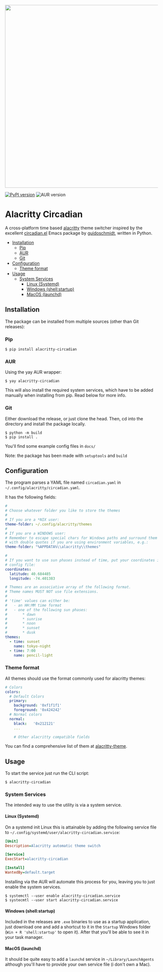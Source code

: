 <p align="center">
  <img src="https://user-images.githubusercontent.com/37450282/126490791-43feaa96-564f-4ef4-bcc3-159f801f7c41.png" width="600">
</p>

[![PyPI version](https://badge.fury.io/py/alacritty-circadian.svg)](https://badge.fury.io/py/alacèritty-circadian)
![AUR version](https://img.shields.io/aur/version/alacritty-circadian)

# Alacritty Circadian

A cross-platform time based [alacritty](https://github.com/alacritty/alacritty) theme switcher inspired by the excellent
[circadian.el](https://github.com/guidoschmidt/circadian.el) Emacs package by
[guidoschmidt](https://github.com/guidoschmidt), written in Python.

* [Installation](#installation)
   * [Pip](#pip)
   * [AUR](#aur)
   * [Git](#git)
* [Configuration](#configuration)
   * [Theme format](#theme-format)
* [Usage](#usage)
   * [System Services](#system-services)
      * [Linux (Systemd)](#linux-systemd)
      * [Windows (shell:startup)](#windows-shellstartup)
      * [MacOS (launchd)](#macos-launchd)

## Installation

The package can be installed from multiple sources (other than Git releases):

### Pip

```
$ pip install alacritty-circadian 
```

### AUR

Using the yay AUR wrapper:

```
$ yay alacritty-circadian
```

This will also install the required system services, which have to be added
manually when installing from pip. Read below for more info.

### Git

Either download the release, or just clone the head. Then, cd into the 
directory and install the package locally.

```
$ python -m build
$ pip install .
```

You'll find some example config files in `docs/`

Note: the package has been made with `setuptools` and `build`

## Configuration

The program parses a YAML file named `circadian.yaml` in
`~/.config/alacritty/circadian.yaml`.

It has the following fields:

```yml
#
# Choose whatever folder you like to store the themes
#
# If you are a *NIX user:
theme-folder: ~/.config/alacritty/themes
#
# If you are a WINDOWS user:
# Remember to escape special chars for Windows paths and surround them
# with double quotes if you are using environment variables, e.g.:
theme-folder: "%APPDATA%\\alacritty\\themes"

#
# If you want to use sun phases instead of time, put your coordinates in the
# config file:
coordinates:
  latitude: 40.684485
  longitude: -74.401383

# Themes are an associative array of the following format.
# Theme names MUST NOT use file extensions.
#
# 'time' values can either be:
#   - an HH:MM time format
#   - one of the following sun phases:
#       * dawn
#       * sunrise
#       * noon
#       * sunset
#       * dusk
themes:
  - time: sunset
    name: tokyo-night
  - time: 7:00
    name: pencil-light
```

### Theme format

All themes should use the format commonly used for alacritty themes:

```yml
# Colors
colors:
  # Default Colors
  primary:
    background: '0xf1f1f1'
    foreground: '0x424242'
  # Normal colors
  normal:
    black:   '0x212121'
    ...

    # Other alacritty compatible fields
```

You can find a comprehensive list of them at [alacritty-theme](https://github.com/eendroroy/alacritty-theme).

## Usage

To start the service just run the CLI script:

```
$ alacritty-circadian
```

### System Services

The intended way to use the utility is via a system service.

#### Linux (Systemd)

On a systemd init Linux this is attainable by adding the following service file
to `~/.config/systemd/user/alacritty-circadian.service`:

```ini
[Unit]
Description=Alacritty automatic theme switch

[Service]
ExecStart=alacritty-circadian

[Install]
WantedBy=default.target
```

Installing via the AUR will automate this process for you, leaving you to just
enable the system services.

```
$ systemctl --user enable alacritty-circadian.service
$ systecmtl --user start alacritty-circadian.service
```

#### Windows (shell:startup)

Included in the releases are `.exe` binaries to use as a startup
application, just download one and add a shortcut to it in the `Startup` Windows
folder (`Win + R 'shell:startup'` to open it). After that you'll be able to see
it in your task manager.

#### MacOS (launchd)

It should be quite easy to add a `launchd` service in `~/Library/LaunchAgents`
although you'll have to provide your own service file (i don't own a Mac).
